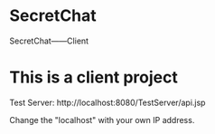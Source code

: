 # SecretChat
SecretChat——Client 

This is a client project
=============
Test Server: http://localhost:8080/TestServer/api.jsp

Change the "localhost" with your own IP address.


